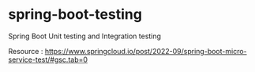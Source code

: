 # spring-boot-testing
Spring Boot Unit testing and Integration testing

Resource : https://www.springcloud.io/post/2022-09/spring-boot-micro-service-test/#gsc.tab=0

